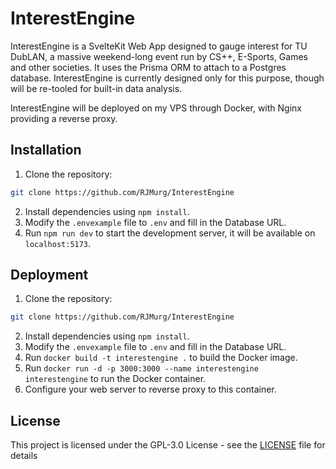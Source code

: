# InterestEngine

InterestEngine is a SvelteKit Web App designed to gauge interest for TU DubLAN, a massive weekend-long event run by CS++, E-Sports, Games and other societies. It uses the Prisma ORM to attach to a Postgres database. InterestEngine is currently designed only for this purpose, though will be re-tooled for built-in data analysis.

InterestEngine will be deployed on my VPS through Docker, with Nginx providing a reverse proxy.

## Installation

1. Clone the repository:
```bash
git clone https://github.com/RJMurg/InterestEngine
```
2. Install dependencies using `npm install`.
3. Modify the `.envexample` file to `.env` and fill in the Database URL.
4. Run `npm run dev` to start the development server, it will be available on `localhost:5173`.

## Deployment

1. Clone the repository:
```bash
git clone https://github.com/RJMurg/InterestEngine
```
2. Install dependencies using `npm install`.
3. Modify the `.envexample` file to `.env` and fill in the Database URL.
4. Run `docker build -t interestengine .` to build the Docker image.
5. Run `docker run -d -p 3000:3000 --name interestengine interestengine` to run the Docker container.
6. Configure your web server to reverse proxy to this container.

## License

This project is licensed under the GPL-3.0 License - see the [LICENSE](LICENSE) file for details
